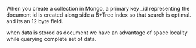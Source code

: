 
When you create a collection in Mongo, a primary key _id representing the document id is created along side a B+Tree index so that search is optimal. and its an 12 byte field.

when data is stored as document we have an advantage of space locality while querying complete set of data.



